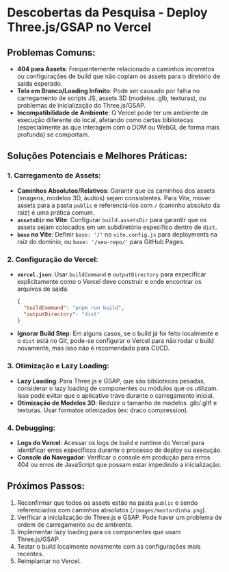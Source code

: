 # Descobertas da Pesquisa - Deploy Three.js/GSAP no Vercel

## Problemas Comuns:
- **404 para Assets**: Frequentemente relacionado a caminhos incorretos ou configurações de build que não copiam os assets para o diretório de saída esperado.
- **Tela em Branco/Loading Infinito**: Pode ser causado por falha no carregamento de scripts JS, assets 3D (modelos .glb, texturas), ou problemas de inicialização do Three.js/GSAP.
- **Incompatibilidade de Ambiente**: O Vercel pode ter um ambiente de execução diferente do local, afetando como certas bibliotecas (especialmente as que interagem com o DOM ou WebGL de forma mais profunda) se comportam.

## Soluções Potenciais e Melhores Práticas:

### 1. Carregamento de Assets:
- **Caminhos Absolutos/Relativos**: Garantir que os caminhos dos assets (imagens, modelos 3D, áudios) sejam consistentes. Para Vite, mover assets para a pasta `public` e referenciá-los com `/` (caminho absoluto da raiz) é uma prática comum.
- **`assetsDir` no Vite**: Configurar `build.assetsDir` para garantir que os assets sejam colocados em um subdiretório específico dentro de `dist`.
- **`base` no Vite**: Definir `base: '/'` no `vite.config.js` para deployments na raiz do domínio, ou `base: '/seu-repo/'` para GitHub Pages.

### 2. Configuração do Vercel:
- **`vercel.json`**: Usar `buildCommand` e `outputDirectory` para especificar explicitamente como o Vercel deve construir e onde encontrar os arquivos de saída.
  ```json
  {
    "buildCommand": "pnpm run build",
    "outputDirectory": "dist"
  }
  ```
- **Ignorar Build Step**: Em alguns casos, se o build já foi feito localmente e o `dist` está no Git, pode-se configurar o Vercel para não rodar o build novamente, mas isso não é recomendado para CI/CD.

### 3. Otimização e Lazy Loading:
- **Lazy Loading**: Para Three.js e GSAP, que são bibliotecas pesadas, considerar o lazy loading de componentes ou módulos que os utilizam. Isso pode evitar que o aplicativo trave durante o carregamento inicial.
- **Otimização de Modelos 3D**: Reduzir o tamanho de modelos .glb/.gltf e texturas. Usar formatos otimizados (ex: draco compression).

### 4. Debugging:
- **Logs do Vercel**: Acessar os logs de build e runtime do Vercel para identificar erros específicos durante o processo de deploy ou execução.
- **Console do Navegador**: Verificar o console em produção para erros 404 ou erros de JavaScript que possam estar impedindo a inicialização.

## Próximos Passos:
1. Reconfirmar que todos os assets estão na pasta `public` e sendo referenciados com caminhos absolutos (`/images/mostardinha.png`).
2. Verificar a inicialização do Three.js e GSAP. Pode haver um problema de ordem de carregamento ou de ambiente.
3. Implementar lazy loading para os componentes que usam Three.js/GSAP.
4. Testar o build localmente novamente com as configurações mais recentes.
5. Reimplantar no Vercel.

